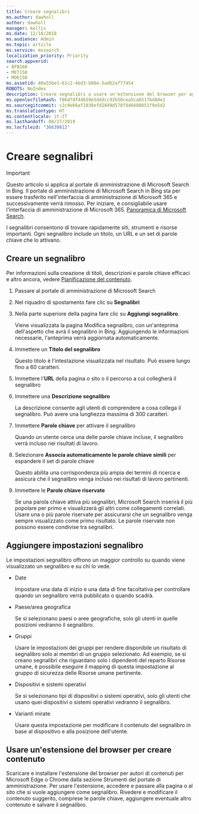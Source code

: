 ```yaml
---
title: Creare segnalibri
ms.author: dawholl
author: dawholl
manager: kellis
ms.date: 12/18/2018
ms.audience: Admin
ms.topic: article
ms.service: mssearch
localization_priority: Priority
search.appverid:
- BFB160
- MET150
- MOE150
ms.assetid: 40a556e1-61c2-4bd3-b80e-5ad62af77454
ROBOTS: NoIndex
description: Creare segnalibri o usare un'estensione del browser per aggiungerli ai risultati di lavoro di Microsoft Search
ms.openlocfilehash: f86d7df44b59e5dddcc92b50cea5ca6517bd8de1
ms.sourcegitcommit: c2c9e66af1038efd2849d578f846680851f9e5d2
ms.translationtype: HT
ms.contentlocale: it-IT
ms.lasthandoff: 08/27/2019
ms.locfileid: "36639812"
---
```

# <a name="create-bookmarks"></a>Creare segnalibri

> [!IMPORTANT]
> Questo articolo si applica al portale di amministrazione di Microsoft Search in Bing. Il portale di amministrazione di Microsoft Search in Bing sta per essere trasferito nell'interfaccia di amministrazione di Microsoft 365 e successivamente verrà rimosso. Per iniziare, è consigliabile usare l'interfaccia di amministrazione di Microsoft 365. [Panoramica di Microsoft Search](overview-microsoft-search.md).
    
I segnalibri consentono di trovare rapidamente siti, strumenti e risorse importanti. Ogni segnalibro include un titolo, un URL e un set di parole chiave che lo attivano.
  
## <a name="create-a-bookmark"></a>Creare un segnalibro

Per informazioni sulla creazione di titoli, descrizioni e parole chiave efficaci e altro ancora, vedere [Pianificazione del contenuto](plan-your-content.md).
  
1. Passare al portale di amministrazione di Microsoft Search
    
2. Nel riquadro di spostamento fare clic su **Segnalibri**
    
3. Nella parte superiore della pagina fare clic su **Aggiungi segnalibro**.
    
    Viene visualizzata la pagina Modifica segnalibro, con un'anteprima dell'aspetto che avrà il segnalibro in Bing. Aggiungendo le informazioni necessarie, l'anteprima verrà aggiornata automaticamente.
    
4. Immettere un **Titolo del segnalibro**
    
    Questo titolo è l'intestazione visualizzata nel risultato. Può essere lungo fino a 60 caratteri.
    
5. Immettere l'**URL** della pagina o sito o il percorso a cui collegherà il segnalibro 
    
6. Immettere una **Descrizione segnalibro**
    
    La descrizione consente agli utenti di comprendere a cosa collega il segnalibro. Può avere una lunghezza massima di 300 caratteri.
    
7. Immettere **Parole chiave** per attivare il segnalibro 
    
    Quando un utente cerca una delle parole chiave incluse, il segnalibro verrà incluso nei risultati di lavoro.
    
8. Selezionare **Associa automaticamente le parole chiave simili** per espandere il set di parole chiave 
    
    Questo abilita una corrispondenza più ampia dei termini di ricerca e assicura che il segnalibro venga incluso nei risultati di lavoro pertinenti.
    
9. Immettere le **Parole chiave riservate**
    
    Se una parola chiave attiva più segnalibri, Microsoft Search inserirà il più popolare per primo e visualizzerà gli altri come collegamenti correlati. Usare una o più parole riservate per assicurarsi che un segnalibro venga sempre visualizzato come primo risultato. Le parole riservate non possono essere condivise tra segnalibri.
    
## <a name="add-bookmark-settings"></a>Aggiungere impostazioni segnalibro

Le impostazioni segnalibro offrono un maggior controllo su quando viene visualizzato un segnalibro e su chi lo vede.
  
- Date
    
    Impostare una data di inizio e una data di fine facoltativa per controllare quando un segnalibro verrà pubblicato o quando scadrà. 
    
- Paese/area geografica
    
    Se si selezionano paesi o aree geografiche, solo gli utenti in quelle posizioni vedranno il segnalibro.
    
- Gruppi
    
    Usare le impostazioni dei gruppi per rendere disponibile un risultato di segnalibro solo ai membri di un gruppo selezionato. Ad esempio, se si creano segnalibri che riguardano solo i dipendenti del reparto Risorse umane, è possibile eseguire il mapping di questa impostazione al gruppo di sicurezza delle Risorse umane pertinente.
    
- Dispositivi e sistemi operativi
    
    Se si selezionano tipi di dispositivi o sistemi operativi, solo gli utenti che usano quei dispositivi o sistemi operativi vedranno il segnalibro.
    
- Varianti mirate
    
    Usare questa impostazione per modificare il contenuto del segnalibro in base al dispositivo e alla posizione dell'utente.
    
## <a name="use-a-browser-extension-to-create-content"></a>Usare un'estensione del browser per creare contenuto

Scaricare e installare l'estensione del browser per autori di contenuti per Microsoft Edge o Chrome dalla sezione Strumenti del portale di amministrazione. Per usare l'estensione, accedere e passare alla pagina o al sito che si vuole aggiungere come segnalibro. Rivedere e modificare il contenuto suggerito, comprese le parole chiave, aggiungere eventuale altro contenuto e salvare il segnalibro.
